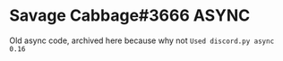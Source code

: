# Savage Cabbage#3666 ASYNC
Old async code, archived here because why not
`Used discord.py async 0.16`
